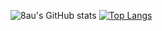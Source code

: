 ![8au's GitHub stats](https://github-readme-stats.vercel.app/api?username=8auu&count_private=true&show_icons=true&theme=radical)
[![Top Langs](https://github-readme-stats.vercel.app/api/top-langs/?username=8auu&count_private=true&show_icons=true&theme=radical)](https://github.com/anuraghazra/8auu)
